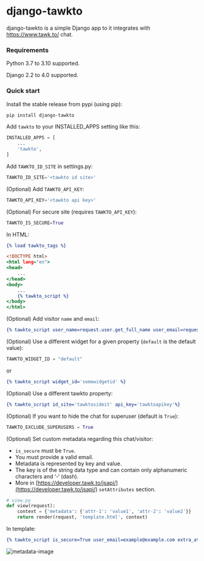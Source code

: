 # django-tawkto

django-tawkto is a simple Django app to it integrates with https://www.tawk.to/ chat.

### Requirements

Python 3.7 to 3.10 supported.

Django 2.2 to 4.0 supported.

### Quick start

Install the stable release from pypi (using pip):

```bash
pip install django-tawkto
```

Add `tawkto` to your INSTALLED_APPS setting like this:

```python
INSTALLED_APPS = [
    ...
    'tawkto',
]
```

Add `TAWKTO_ID_SITE` in settings.py:

```python
TAWKTO_ID_SITE='<tawkto id site>'
```

(Optional) Add `TAWKTO_API_KEY`:

```python
TAWKTO_API_KEY='<tawkto api key>'
```

(Optional) For secure site (requires `TAWKTO_API_KEY`):

```python
TAWKTO_IS_SECURE=True
```

In HTML:

```djangotemplate
{% load tawkto_tags %}

<!DOCTYPE html>
<html lang="en">
<head>
    ...
</head>
<body>
    ...
    {% tawkto_script %}
</body>
</html>
```

(Optional) Add visitor `name` and `email`:

```djangotemplate
{% tawkto_script user_name=request.user.get_full_name user_email=request.user.email %}
```

(Optional) Use a different widget for a given property (`default` is the default value):

```python
TAWKTO_WIDGET_ID = "default"
```

or

```djangotemplate
{% tawkto_script widget_id='somewidgetid' %}
```

(Optional) Use a different tawkto property:

```djangotemplate
{% tawkto_script id_site='tawktosideit' api_key='tawktoapikey'%}
```

(Optional) If you want to hide the chat for superuser (default is `True`):

```python
TAWKTO_EXCLUDE_SUPERUSERS = True
```


(Optional) Set custom metadata regarding this chat/visitor:

- `is_secure` must be `True`.
- You must provide a valid email.
- Metadata is represented by key and value.
- The key is of the string data type and can contain only alphanumeric characters and ‘-‘ (dash).
- More in [https://developer.tawk.to/jsapi/](https://developer.tawk.to/jsapi/) `setAttributes` section.

```python
# view.py
def view(request):
    context = {'metadata': {'attr-1': 'value1', 'attr-2': 'value2'}}
    return render(request, 'template.html', context)
```

In template:

```djangotemplate
{% tawkto_script is_secure=True user_email=example@example.com extra_attributes=metadata %}
```

![metadata-image](https://i.imgur.com/SjLkl2Z.png)
